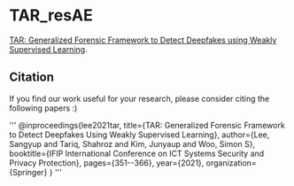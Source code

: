 # TAR_resAE
[TAR: Generalized Forensic Framework to Detect Deepfakes using Weakly Supervised Learning](https://link.springer.com/chapter/10.1007/978-3-030-78120-0_23).

## Citation

If you find our work useful for your research, please consider citing the following papers :)

'''
@inproceedings{lee2021tar,
  title={TAR: Generalized Forensic Framework to Detect Deepfakes Using Weakly Supervised Learning},
  author={Lee, Sangyup and Tariq, Shahroz and Kim, Junyaup and Woo, Simon S},
  booktitle={IFIP International Conference on ICT Systems Security and Privacy Protection},
  pages={351--366},
  year={2021},
  organization={Springer}
}
'''
